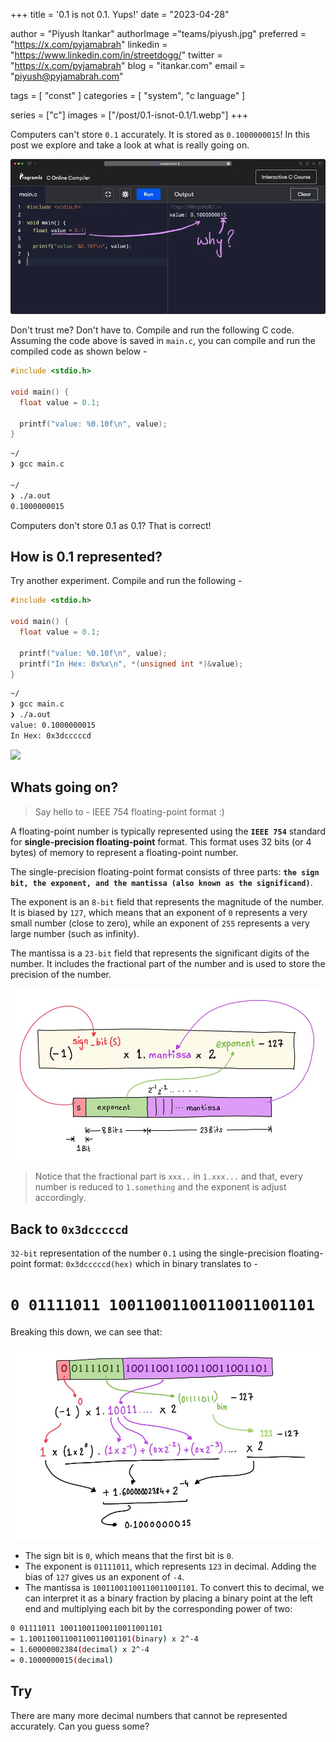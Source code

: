 +++
title = '0.1 is not 0.1. Yups!'
date = "2023-04-28"

author = "Piyush Itankar"
authorImage ="teams/piyush.jpg"
preferred = "https://x.com/pyjamabrah"
linkedin = "https://www.linkedin.com/in/streetdogg/"
twitter = "https://x.com/pyjamabrah"
blog = "itankar.com"
email = "piyush@pyjamabrah.com"

tags = [
    "const"
]
categories = [
    "system", "c language"
]

series = ["c"]
images = ["/post/0.1-isnot-0.1/1.webp"]
+++

Computers can't store `0.1` accurately. It is stored as `0.1000000015`! In this post we explore and take a look at what is really going on.
<!--more-->

![](1.webp "fig 1. computers cannot accurately store the value 1.0")

Don't trust me? Don't have to. Compile and run the following C code. Assuming the code above is saved in `main.c`, you can compile and run the compiled code as shown below -

```c { title = "main.c", verbatim=false }
#include <stdio.h>

void main() {
  float value = 0.1;

  printf("value: %0.10f\n", value);
}
```
```bash { title = "output on the terminal", verbatim=false }
~/
❯ gcc main.c

~/
❯ ./a.out
0.1000000015
```

Computers don't store 0.1 as 0.1? That is correct!

## How is 0.1 represented?

Try another experiment. Compile and run the following -

```c { title = "main.c", verbatim=false }
#include <stdio.h>

void main() {
  float value = 0.1;

  printf("value: %0.10f\n", value);
  printf("In Hex: 0x%x\n", *(unsigned int *)&value);
}
```
```bash { title = "output on the terminal", verbatim=false }
~/
❯ gcc main.c
❯ ./a.out
value: 0.1000000015
In Hex: 0x3dcccccd
```

![](2.gif)

## Whats going on?

> Say hello to - IEEE 754 floating-point format :)

A floating-point number is typically represented using the **`IEEE 754`** standard for **single-precision floating-point** format. This format uses 32 bits (or 4 bytes) of memory to represent a floating-point number.

The single-precision floating-point format consists of three parts: **`the sign bit, the exponent, and the mantissa (also known as the significand)`**.

The exponent is an `8-bit` field that represents the magnitude of the number. It is biased by `127`, which means that an exponent of `0` represents a very small number (close to zero), while an exponent of `255` represents a very large number (such as infinity).

The mantissa is a `23-bit` field that represents the significant digits of the number. It includes the fractional part of the number and is used to store the precision of the number.

![](3.jpg "fig 2. IEE754 based interpretation of the 32 bits as a floating point number.")

> Notice that the fractional part is `xxx..` in `1.xxx...` and that, every number is reduced to `1.something` and the exponent is adjust accordingly.

## Back to `0x3dcccccd`

`32-bit` representation of the number `0.1` using the single-precision floating-point format: `0x3dcccccd(hex)` which in binary translates to -

# `0 01111011 10011001100110011001101`

Breaking this down, we can see that:

![](4.jpg "fig 3. Computing the floating point value based on the IEEE754 format.")

- The sign bit is `0`, which means that the first bit is `0`.
- The exponent is `01111011`, which represents `123` in decimal. Adding the bias of `127` gives us an exponent of `-4`.
- The mantissa is `10011001100110011001101`. To convert this to decimal, we can interpret it as a binary fraction by placing a binary point at the left end and multiplying each bit by the corresponding power of two:

```bash
0 01111011 10011001100110011001101
= 1.10011001100110011001101(binary) x 2^-4
= 1.60000002384(decimal) x 2^-4
= 0.1000000015(decimal)
```

## Try

There are many more decimal numbers that cannot be represented accurately. Can you guess some?
